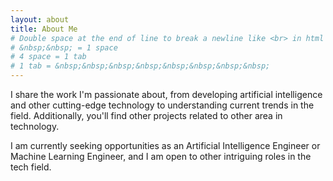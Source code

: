 ```yaml
---
layout: about
title: About Me
# Double space at the end of line to break a newline like <br> in html
# &nbsp;&nbsp; = 1 space
# 4 space = 1 tab
# 1 tab = &nbsp;&nbsp;&nbsp;&nbsp;&nbsp;&nbsp;&nbsp;&nbsp;
---
```


<!-- &nbsp;&nbsp;&nbsp;&nbsp;&nbsp;&nbsp;&nbsp;&nbsp;I share the work I'm passionate about, from developing artificial intelligence and other cutting-edge technology to understanding current trends in the field. 
Additionally, you'll find other projects related to other area in technology.   

So prefer use html tag with ident-decoration is better for ident in content-->

<p class="indented-paragraph">I share the work I'm passionate about, from developing artificial intelligence 
and other cutting-edge technology to understanding current trends in the field. 
Additionally, you'll find other projects related to other area in technology.</p>

<p class="indented-paragraph">I am currently seeking opportunities as an Artificial Intelligence Engineer or
Machine Learning Engineer, and I am open to other intriguing roles in the tech field.</p>